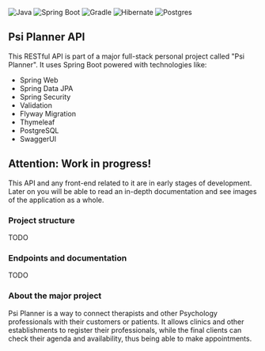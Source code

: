 ![Java](https://img.shields.io/badge/java_17-%23ED8B00.svg?style=for-the-badge&logo=openjdk&logoColor=white)
![Spring Boot](https://img.shields.io/badge/Spring_Boot-6DB33F?style=for-the-badge&logo=spring-boot&logoColor=white)
![Gradle](https://img.shields.io/badge/gradle-02303A?style=for-the-badge&logo=gradle&logoColor=white)
![Hibernate](https://img.shields.io/badge/Hibernate-59666C?style=for-the-badge&logo=Hibernate&logoColor=white)
![Postgres](https://img.shields.io/badge/postgresql-4169e1?style=for-the-badge&logo=postgresql&logoColor=white)

## Psi Planner API

This RESTful API is part of a major full-stack personal project called "Psi Planner".
It uses Spring Boot powered with technologies like:
- Spring Web
- Spring Data JPA
- Spring Security
- Validation
- Flyway Migration
- Thymeleaf
- PostgreSQL
- SwaggerUI

## Attention: Work in progress!

This API and any front-end related to it are in early stages of development.
Later on you will be able to read an in-depth documentation and see images of the application as a whole.

### Project structure

TODO

### Endpoints and documentation

TODO

### About the major project

Psi Planner is a way  to connect therapists and other Psychology professionals with their customers or patients.
It allows clinics and other establishments to register their professionals, while the final clients can check their
agenda and availability, thus being able to make appointments.